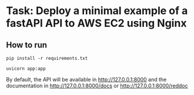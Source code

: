 # Task: Deploy a minimal example of a fastAPI API to AWS EC2 using Nginx

## How to run
`pip install -r requirements.txt`

`uvicorn app:app`

By default, the API will be available in http://127.0.0.1:8000 and the documentation in http://127.0.0.1:8000/docs or http://127.0.0.1:8000/reddoc
